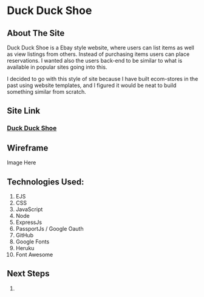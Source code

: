 # Duck Duck Shoe

## About The Site 
Duck Duck Shoe is a Ebay style website, where users can list items as well as view listings from others. Instead of purchasing items users can place reservations. I wanted also the users back-end to be similar to what is available in popular sites going into this.

I decided to go with this style of site because I have built ecom-stores in the past using website templates, and I figured it would be neat to build something similar from scratch.

## Site Link
### [Duck Duck Shoe](https://duck-duck-shoe.herokuapp.com/)



##  Wireframe
  
Image Here





## Technologies Used:

1. EJS
2. CSS
3. JavaScript
4. Node
5. ExpressJs
6. PassportJs / Google Oauth
7. GitHub
8. Google Fonts
9. Heruku
10. Font Awesome
  


## Next Steps

1. 